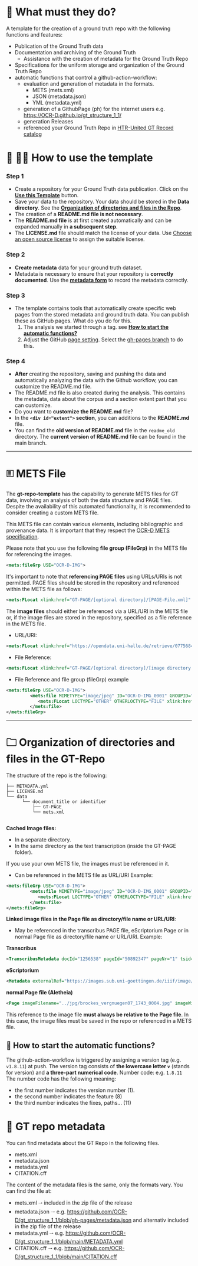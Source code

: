 # 🔑 What must they do?

A template for the creation of a ground truth repo with the following functions and features: 
   - Publication of the Ground Truth data
   - Documentation and archiving of the Ground Truth
      - Assistance with the creation of metadata for the Ground Truth Repo
   - Specifications for the uniform storage and organization of the Ground Truth Repo
   - automatic functions that control a github-action-workflow:
      - evaluation and generation of metadata in the formats.
         - METS (mets.xml)
         - JSON (metadata.json)
         - YML (metadata.yml)
      - generation of a GithubPage (ph) for the internet users e.g. https://OCR-D.github.io/gt_structure_1_1/
      - generation Releases
      - referenced your Ground Truth Repo in [HTR-United GT Record catalog](https://htr-united.github.io/catalog.html)


# 👷 👷‍♀️ How to use the template

### Step 1


* Create a repository for your Ground Truth data publication. Click on the [**Use this Template**](/../../generate) button.
* Save your data to the repository. Your data should be stored in the **Data directory**. See the **[Organization of directories and files in the Repo](https://github.com/OCR-D/gt-repo-template/blob/main/README.md#--organization-of-directories-and-files-in-the-gt-repo)**.
* The creation of a **README.md file is not necessary**.
* The **README.md file** is at first created automatically and can be expanded manually in **a subsequent step**.
* The **LICENSE.md** file should match the license of your data. Use [Choose an open source license](https://choosealicense.com/non-software/) to assign the suitable license.  

### Step 2

* **Create metadata** data for your ground truth dataset.
* Metadata is necessary to ensure that your repository is **correctly documented**. Use the **[metadata form](https://ocr-d.de/gt-metadata/document-your-gt.html)** to record the metadata correctly.


### Step 3

- The template contains tools that automatically create specific web pages from the stored metadata and ground truth data. You can publish these as GitHub pages. What do you do for this.
   1. The analysis we started through a tag. see **[How to start the automatic functions?](https://github.com/OCR-D/gt-repo-template/blob/main/README.md#-how-to-start-the-automatic-functions)**   
   2. Adjust the GitHub [page setting](/../../settings/pages). Select the [gh-pages branch](https://docs.github.com/en/pages/getting-started-with-github-pages/configuring-a-publishing-source-for-your-github-pages-site) to do this.


### Step 4

* **After** creating the repository, saving and pushing the data and automatically analyzing the data with the Github workflow, you can customize the README.md file.   
* The README.md file is also created during the analysis. This contains the metadata, data about the corpus and a section extent part that you can customize.
* Do you want to **customize the README.md** file?
* In the **`<div id="extent">` section**, you can additions to the **README.md** file.
* You can find the **old version of README.md** file in the `readme_old` directory. The **current version of README.md** file can be found in the main branch.

<hr/>

# <a name="myfootnote1">🗉</a>  METS File

The **gt-repo-template** has the capability to generate METS files for GT data, involving an analysis of both the data structure and PAGE files. Despite the availability of this automated functionality, it is recommended to consider creating a custom METS file.

This METS file can contain various elements, including bibliographic and provenance data. It is important that they respect the [OCR-D METS specification](https://ocr-d.de/en/spec/mets#requirements-on-handling-metspage). 

Please note that you use the following **file group (FileGrp)** in the METS file for referencing the images.
```xml
<mets:fileGrp USE="OCR-D-IMG">
```
It's important to note that **referencing PAGE files** using URLs/URIs is not permitted. PAGE files should be stored in the repository and referenced within the METS file as follows:
```xml
<mets:FLocat xlink:href="GT-PAGE/[optional directory]/[PAGE-File.xml]" LOCTYPE="OTHER" OTHERLOCTYPE="FILE"/>
```
The **image files** should either be referenced via a URL/URI in the METS file or, if the image files are stored in the repository, specified as a file reference in the METS file.
- URL/URI: 
```xml
<mets:FLocat xlink:href="https://opendata.uni-halle.de/retrieve/0775684d-82e9-4cb0-8e03-02f34c97949a/00000412.jpg" LOCTYPE="URL"/>
```
- File Reference:
```xml
<mets:FLocat xlink:href="GT-PAGE/[optional directory]/[image directory optional]/00000412.jpg" LOCTYPE="OTHER" OTHERLOCTYPE="FILE"/>
```

- File Reference and file group (fileGrp) example
```xml
<mets:fileGrp USE="OCR-D-IMG">
         <mets:file MIMETYPE="image/jpeg" ID="OCR-D-IMG_0001" GROUPID="OCR-D-IMG_0001">
            <mets:FLocat LOCTYPE="OTHER" OTHERLOCTYPE="FILE" xlink:href="jpg/rudolstadt_weiber_1683_0005.jpg"/>
         </mets:file>
</mets:fileGrp>
```

<hr/>


# <a name="myfootnote1">🗀</a>  Organization of directories and files in the GT-Repo

 The structure of the repo is the following:

```
├── METADATA.yml
├── LICENSE.md
└── data
      └── document_title or identifier
          ├── GT-PAGE
          └── mets.xml
          
 ```        
**Cached Image files:**
- In a separate directory.
- In the same directory as the text transcription (inside the GT-PAGE folder).

If you use your own METS file, the images must be referenced in it.
- Can be referenced in the METS file as URL/URI
Example:
```xml
<mets:fileGrp USE="OCR-D-IMG">
         <mets:file MIMETYPE="image/jpeg" ID="OCR-D-IMG_0001" GROUPID="OCR-D-IMG_0001">
            <mets:FLocat LOCTYPE="OTHER" OTHERLOCTYPE="FILE" xlink:href="jpg/rudolstadt_weiber_1683_0005.jpg"/>
         </mets:file>
</mets:fileGrp>
```

**Linked image files in the Page file as directory/file name or URL/URI**:
- May be referenced in the transcribus PAGE file, eScriptorium Page or in normal Page file as  directory/file name or URL/URI.
Example:

**Transcribus**
```xml
<TranscribusMetadata docId="1256538" pageId="50892347" pageNr="1" tsid="105748322" status="GT" userId="48446" imgUrl="https://files.transkribus.eu/Get?id=SFNIJNJBHWZPNRYZCAIWBJIA&amp;fileType=view" xmlUrl="https://files.transkribus.eu/Get?id=TWZJHYTDEPJDGTXDWJQAXHXH" imageId="27308940"/>
```

**eScriptorium**
```xml
<Metadata externalRef="https://images.sub.uni-goettingen.de/iiif/image/gdz:PPN643815198:00000008/full/full/0/default.jpg">
```

**normal Page file (Aletheia)**
```xml
<Page imageFilename="../jpg/brockes_vergnuegen07_1743_0004.jpg" imageWidth="2848" imageHeight="4288" type="content">
```
This reference to the image file **must always be relative to the Page file**. In this case, the image files must be saved in the repo or referenced in a METS file.






## 🤖 How to start the automatic functions?

The github-action-workflow is triggered by assigning a version tag (e.g. `v1.8.11`) at push.
The version tag consists of **the lowercase letter `v`** (stands for version) and **a three-part numerical code**. 
Number code: e.g. `1.8.11`
The number code has the following meaning:
- the first number indicates the version number (1).
- the second number indicates the feature (8)
- the third number indicates the fixes, paths... (11)


# 📓 GT repo metadata
You can find metadata about the GT Repo in the following files.
   - mets.xml
   - metadata.json
   - metadata.yml
   - CITATION.cff

The content of the metadata files is the same, only the formats vary.
You can find the file at:

   - mets.xml 🠂 included in the zip file of the release
   - metadata.json 🠂 e.g.  https://github.com/OCR-D/gt_structure_1_1/blob/gh-pages/metadata.json and alternativ included in the zip file of the release
   - metadata.yml 🠂 e.g.  https://github.com/OCR-D/gt_structure_1_1/blob/main/METADATA.yml
   - CITATION.cff 🠂 e.g.  https://github.com/OCR-D/gt_structure_1_1/blob/main/CITATION.cff

            
           





  
